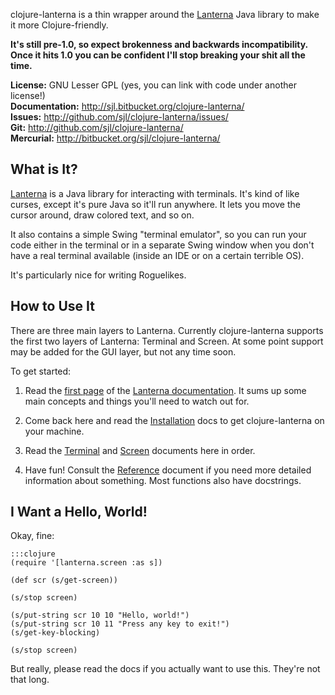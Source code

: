 clojure-lanterna is a thin wrapper around the [Lanterna][] Java library to make
it more Clojure-friendly.

**It's still pre-1.0, so expect brokenness and backwards incompatibility.  Once
it hits 1.0 you can be confident I'll stop breaking your shit all the time.**

**License:** GNU Lesser GPL (yes, you can link with code under another license!)  
**Documentation:** <http://sjl.bitbucket.org/clojure-lanterna/>  
**Issues:** <http://github.com/sjl/clojure-lanterna/issues/>  
**Git:** <http://github.com/sjl/clojure-lanterna/>  
**Mercurial:** <http://bitbucket.org/sjl/clojure-lanterna/>

What is It?
-----------

[Lanterna][] is a Java library for interacting with terminals.  It's kind of
like curses, except it's pure Java so it'll run anywhere.  It lets you move the
cursor around, draw colored text, and so on.

It also contains a simple Swing "terminal emulator", so you can run your code
either in the terminal or in a separate Swing window when you don't have
a real terminal available (inside an IDE or on a certain terrible OS).

It's particularly nice for writing Roguelikes.

How to Use It
-------------

There are three main layers to Lanterna.  Currently clojure-lanterna supports
the first two layers of Lanterna: Terminal and Screen.  At some point support
may be added for the GUI layer, but not any time soon.

To get started:

1. Read the [first page][lanterna-docs] of the [Lanterna
   documentation][lanterna-docs].  It sums up some main concepts and things
   you'll need to watch out for.

2. Come back here and read the [Installation](./installation/) docs to get
   clojure-lanterna on your machine.

3. Read the [Terminal](./terminals/) and [Screen](./screens/) documents here in
   order.

4. Have fun!  Consult the [Reference](./reference/) document if you need more
   detailed information about something.  Most functions also have docstrings.

[Lanterna]: https://code.google.com/p/lanterna/
[lanterna-docs]: https://code.google.com/p/lanterna/wiki/DevelopmentGuide

I Want a Hello, World!
----------------------

Okay, fine:

    :::clojure
    (require '[lanterna.screen :as s])

    (def scr (s/get-screen))

    (s/stop screen)

    (s/put-string scr 10 10 "Hello, world!")
    (s/put-string scr 10 11 "Press any key to exit!")
    (s/get-key-blocking)

    (s/stop screen)

But really, please read the docs if you actually want to use this.  They're not
that long.
